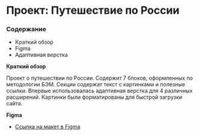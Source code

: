 # Проект: Путешествие по России

### Содержание
* Краткий обзор
* Figma
* Адаптивная верстка

**Краткий обзор**

Проект о путешествии по России.
Содержит 7 блоков, оформленных по методологии БЭМ. Секции содержат текст с картинками и полезные ссылки.
Впервые использовалась адаптивная верстка для 4 различных расширений. Картинки были форматированы для быстрой загрузки сайта.

**Figma**

* [Ссылка на макет в Figma](https://www.figma.com/file/5S2WSbEFL6awjVWJ0NWL8Q/Sprint-3_-Russia-_-desktop-mobile?node-id=28503%3A0)


